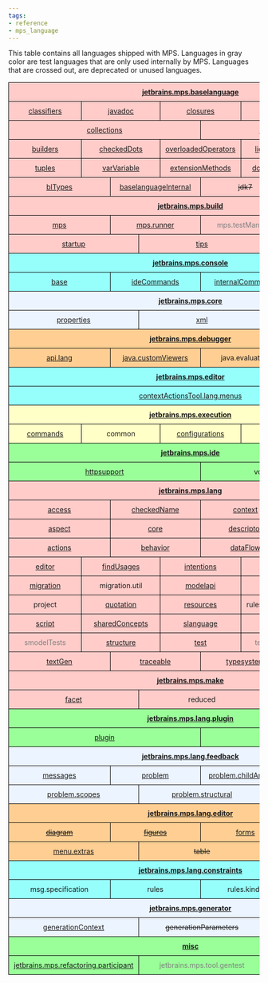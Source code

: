 ```yaml
---
tags:
- reference
- mps_language
---
```


This table contains all languages shipped with MPS. Languages in gray color are test languages that
are only used internally by MPS. Languages that are crossed out, are deprecated or unused languages.

<style type="text/css">
    
    .tg  {border-collapse:collapse;border-spacing:0; text-align:center}
    .header { font-weight:bold; text-decoration:underline }
    .tg td{border-color:black;border-style:solid;border-width:1px;font-size:14px;
      overflow:hidden;padding:10px 10px}
    .tg th{border-color:black;border-style:solid;border-width:1px;font-size:14px;
      overflow:hidden;padding:10px 10px;}
    .bg-green{background-color:#9aff99}
    .bg-red{background-color:#ffccc9}
    .bg-purple{background-color:#ffccc9}
    .bg-light-yellow{background-color:#ffffc7}
    .bg-yellow{background-color:#ffce93}
    .bg-gray{background-color:#ecf4ff}
    .bg-blue{background-color:#96fffb}
    .test { color: gray }
    table {
      table-layout: fixed ;
      width: 100% ;
    }

    td {
      width: 1.66666666667%;
    }
    </style>
<table class="tg">
<tbody>
  <tr>
    <td class="bg-red header" colspan="60">jetbrains.mps.baselanguage</td>
  </tr>
  <tr>
    <td class="bg-red" colspan="12"><a href="https://www.jetbrains.com/help/mps/base-language.html" target="_blank">classifiers</a></td>
    <td class="bg-red" colspan="12"><a href="http://127.0.0.1:63320/node?ref=r%3A35e808a0-0758-4b03-9053-4675a7ced44c%28jetbrains.mps.baseLanguage.closures.runtime%29%2F3812443517665722909" target="_blank">javadoc</a></td>
    <td class="bg-red" colspan="12"><a href="https://www.jetbrains.com/help/mps/closures.html" target="_blank">closures</a></td>
    <td class="bg-red" colspan="12"><a href="https://www.jetbrains.com/help/mps/testing-languages.html#unittestingwithbtestcase" target="_blank">unitTest</a></td>
    <td class="bg-red" colspan="12"><a href="https://www.jetbrains.com/help/mps/logging.html">logging</a></td>
  </tr>
  <tr>
    <td class="bg-red" colspan="30"><a href="https://www.jetbrains.com/help/mps/collections-language.html">collections</a></td>
    <td class="bg-red" colspan="30"><a href="https://www.jetbrains.com/help/mps/primitive-containers.html" target="_blank">collections.trove</a></td>
  </tr>
  <tr>
    <td class="bg-red" colspan="12"><a href="https://www.jetbrains.com/help/mps/builders.html" target="_blank">builders</a></td>
    <td class="bg-red" colspan="12"><a href="https://www.jetbrains.com/help/mps/other-languages.html#checkeddots" target="_blank">checkedDots</a></td>
    <td class="bg-red" colspan="12"><a href="https://www.jetbrains.com/help/mps/other-languages.html#overloadedoperators" target="_blank">overloadedOperators</a></td>
    <td class="bg-red" colspan="12"><a href="https://www.jetbrains.com/help/mps/lightweight-dsl.html" target="_blank">lightweightdsl</a></td>
    <td class="bg-red" colspan="12"><a href="https://www.jetbrains.com/help/mps/regexp-language.html" target="_blank">regexp</a></td>
  </tr>
  <tr>
    <td class="bg-red" colspan="12"><a href="https://www.jetbrains.com/help/mps/tuples.html" target="_blank">tuples</a></td>
    <td class="bg-red" colspan="12"><a href="../../languages/baselanguage/#var-variable" target="_blank">varVariable</a></td>
    <td class="bg-red" colspan="12"><a href="https://www.jetbrains.com/help/mps/type-extension-methods.html" target="_blank">extensionMethods</a></td>
    <td class="bg-red" colspan="12"><a href="http://mbeddr.com/mps-platform-docs/languages/double_dispatch/">doubleDispatch</a></td>
    <td class="bg-red" colspan="12"><a href="https://www.jetbrains.com/help/mps/other-languages.html#customconstructors" target="_blank">constructors</a></td>
  </tr>
  <tr>
    <td class="bg-red" colspan="15"><a href="https://www.jetbrains.com/help/mps/structure.html#properties">blTypes</a></td>
    <td class="bg-red" colspan="15"><a href="../../languages/baselanguage/#baselanguage-internal" target="_blank">baselanguageInternal</a></td>
    <td class="bg-red" colspan="15"><s>jdk7</s></td>
    <td class="bg-red" colspan="15"><s>jdk8</s></td>
  </tr>
  <tr>
    <td class="bg-purple header" colspan="60"><a href="https://www.jetbrains.com/help/mps/build-language.html" target="_blank">jetbrains.mps.build</a></td>
  </tr>
  <tr>
    <td class="bg-purple" colspan="15"><a href="https://www.jetbrains.com/help/mps/build-language.html#mpsplugin" target="_blank">mps</a></td>
    <td class="bg-purple" colspan="15"><a href="https://www.jetbrains.com/help/mps/build-language.html#mps-runnerplugin" target="_blank">mps.runner</a></td>
    <td class="bg-purple test" colspan="15">mps.testManifest</td>
    <td class="bg-purple" colspan="15"><a href="https://www.jetbrains.com/help/mps/build-language.html#moduletestingplugin" target="_blank">mps.tests</a></td>
  </tr>
  <tr>
    <td class="bg-purple" colspan="20"><a href="https://www.jetbrains.com/help/mps/migration-guide.html#mps20213_migration">startup</a></td>
    <td class="bg-purple" colspan="20"><a href="https://www.jetbrains.com/help/mps/building-standalone-ides-for-your-languages.html#:~:text=folder%20by%20default%3A-,the,-Tips%20%26%20Tricks%20language" target="_blank">tips</a></td>
    <td class="bg-purple" colspan="20">workflow</td>
  </tr>
  <tr>
    <td class="bg-blue header" colspan="60"><span style="font-style:normal"><a href="https://www.jetbrains.com/help/mps/mps-console.html" target="_blank">jetbrains.mps.console</a></span></td>
  </tr>
  <tr>
    <td class="bg-blue" colspan="15"><a href="https://www.jetbrains.com/help/mps/mps-console.html">base</a></td>
    <td class="bg-blue" colspan="15"><a href="https://www.jetbrains.com/help/mps/mps-console.html#consolecommands">ideCommands</a></td>
    <td class="bg-blue" colspan="15"><a href="https://www.jetbrains.com/help/mps/mps-console.html#consolecommands">internalCommands</a></td>
    <td class="bg-blue" colspan="15"><a href="https://www.jetbrains.com/help/mps/scripts.html">scripts</a></td>
  </tr>
  <tr>
    <td class="bg-gray header" colspan="60">jetbrains.mps.core</td>
  </tr>
  <tr>
    <td class="bg-gray" colspan="20"><a href="../../languages/baselanguage/#properties-file">properties</a></td>
    <td class="bg-gray" colspan="20"><a href="https://www.jetbrains.com/help/mps/xml-language.html" target="_blank">xml</a></td>
    <td class="bg-gray" colspan="20"><a href="../../languages/baselanguage/#sax-parser">xml.sax</a></td>

  </tr>
  <tr>
    <td class="bg-yellow header" colspan="60"><span style="font-weight:bold">jetbrains.mps.debugger</span></td>
  </tr>
  <tr>
    <td class="bg-yellow" colspan="15"><a href="https://www.jetbrains.com/help/mps/debugger.html#thefundamentals">api.lang</a></td>
    <td class="bg-yellow" colspan="15"><a href="https://www.jetbrains.com/help/mps/debugger.html#customviewers" target="_blank">java.customViewers</a></td>
    <td class="bg-yellow" colspan="15">java.evaluation</td>
    <td class="bg-yellow" colspan="15">java.privateMembers</td>
  </tr>
  <tr>
    <td class="bg-blue header" colspan="60">jetbrains.mps.editor</td>
  </tr>
  <tr>
    <td class="bg-blue" colspan="60"><a href="https://www.jetbrains.com/help/mps/context-actions-tool.html" target="_blank">contextActionsTool.lang.menus</a></td>
  </tr>
  <tr>
    <td class="bg-light-yellow header" colspan="60">jetbrains.mps.execution</td>
  </tr>
  <tr>
    <td class="bg-light-yellow" colspan="12"><a href="https://www.jetbrains.com/help/mps/run-configurations.html#commands" target="_blank">commands</a></td>
    <td class="bg-light-yellow" colspan="12">common</td>
    <td class="bg-light-yellow" colspan="12"><a href="https://www.jetbrains.com/help/mps/run-configurations.html#configurations" target="_blank"> configurations</a></td>
    <td class="bg-light-yellow" colspan="12"><a href="https://www.jetbrains.com/help/mps/run-configurations.html#settings" target="_blank">settings</a></td>
    <td class="bg-light-yellow" colspan="12"><a href="https://www.jetbrains.com/help/mps/run-configurations.html#runninganode,generatedintojavaclass">util</a></td>
  </tr>
  <tr>
    <td class="bg-green header" colspan="60">jetbrains.mps.ide</td>
  </tr>
  <tr>
    <td class="bg-green" colspan="30"><a href="https://www.jetbrains.com/help/mps/http-support-plugin.html" target="_blank">httpsupport</a></td>
    <td class="bg-green" colspan="30">vcs.modelmetadata</td>
  </tr>
  <tr>
    <td class="bg-red header" colspan="60">jetbrains.mps.lang</td>
  </tr>
  <tr>
    <td class="bg-red" colspan="15"><a href="https://www.jetbrains.com/help/mps/smodel-language.html#accesslanguage" target="_blank">access</a></td>
    <td class="bg-red" colspan="15"><a href="../../languages/baselanguage/#property-references">checkedName</a></td>
    <td class="bg-red" colspan="15"><a href="https://www.jetbrains.com/help/mps/feedback.html" target="_blank">context</a></td>
    <td class="bg-red" colspan="15">context.defs</td>
  </tr>
  <tr>
    <td class="bg-red" colspan="15"><a href="https://www.jetbrains.com/help/mps/custom-aspect.html" target="_blank">aspect</a></td>
    <td class="bg-red" colspan="15"><a href="https://www.jetbrains.com/help/mps/structure.html#conceptsandconceptinterfaces" target="_blank">core</a></td>
    <td class="bg-red" colspan="15"><a href="https://www.jetbrains.com/help/mps/custom-language-aspect-cookbook.html#languageruntime">descriptor</a></td>
    <td class="bg-red" colspan="15"><a href="https://www.jetbrains.com/help/mps/extension-support.html" target="_blank">extension</a></td>
  </tr>
  <tr>
    <td class="bg-red" colspan="15"><a href="https://www.jetbrains.com/help/mps/editor-actions.html" target="_blank">actions</a></td>
    <td class="bg-red" colspan="15"><a href="https://www.jetbrains.com/help/mps/behavior.html" target="_blank">behavior</a></td>
    <td class="bg-red" colspan="15"><a href="https://www.jetbrains.com/help/mps/data-flow.html" target="_blank">dataFlow</a></td>
    <td class="bg-red" colspan="15"><a href="https://www.jetbrains.com/help/mps/data-flow.html" target="_blank">dataFlow.analyzers</a></td>
  </tr>
  <tr>
    <td class="bg-red" colspan="12"><a href="https://www.jetbrains.com/help/mps/editor.html" target="_blank">editor</a></td>
    <td class="bg-red" colspan="12"><a href="https://www.jetbrains.com/help/mps/find-usages.html#finders">findUsages</a></td>
    <td class="bg-red" colspan="12"><a href="https://www.jetbrains.com/help/mps/mps-intentions.html" target="_blank">intentions</a></td>
    <td class="bg-red" colspan="12"><a href="https://www.jetbrains.com/help/mps/generator-cookbook.html#howtocopygeneratedoutput?" target="_blank">makeup</a></td>
    <td class="bg-red" colspan="12">messages</td>
  </tr>
  <tr>
    <td class="bg-red" colspan="12"><a href="https://www.jetbrains.com/help/mps/migrations.html" target="_blank">migration</a></td>
    <td class="bg-red" colspan="12">migration.util</td>
    <td class="bg-red" colspan="12"><a href="https://www.jetbrains.com/help/mps/smodel-language-queries.html" target="_blank">modelapi</a></td>
    <td class="bg-red" colspan="12"><a href="https://www.jetbrains.com/help/mps/pattern.html" target="_blank">pattern</a></td>
    <td class="bg-red" colspan="12"><a href="https://www.jetbrains.com/help/mps/mps-refactoring.html">refactoring</a></td>
  </tr>
  <tr>
    <td class="bg-red" colspan="12">project</td>
    <td class="bg-red" colspan="12"><a href="https://www.jetbrains.com/help/mps/quotations.html" target="_blank">quotation</a></td>
    <td class="bg-red" colspan="12"><a href="https://www.jetbrains.com/help/mps/icon-description.html">resources</a></td>
    <td class="bg-red" colspan="12">rulesAndMessages</td>
    <td class="bg-red" colspan="12"><a href="https://www.jetbrains.com/help/mps/scopes.html#inheritedscopes">scopes</a></td>
  </tr>
  <tr>
    <td class="bg-red" colspan="12"><a href="https://www.jetbrains.com/help/mps/migrations.html#defininglanguagemigrations" target="_blank">script</a></td>
    <td class="bg-red" colspan="12"><a href="https://www.jetbrains.com/help/mps/concept-functions.html" target="_blank">sharedConcepts</a></td>
    <td class="bg-red" colspan="12"><a href="https://www.jetbrains.com/help/mps/smodel-language-queries.html#aspectcollectioncast">slanguage</a></td>
    <td class="bg-red" colspan="12"><a href="https://www.jetbrains.com/help/mps/smodel-language-queries.html" target="_blank">smodel</a></td>
    <td class="bg-red" colspan="12"><a href="https://www.jetbrains.com/help/mps/smodel-query-language.html#smodel.querylanguage" target="_blank">smodel.query</a></td>
  </tr>
  <tr>
    <td class="bg-red test" colspan="12">smodelTests</td>
    <td class="bg-red" colspan="12"><a href="https://www.jetbrains.com/help/mps/structure.html" target="_blank">structure</a></td>
    <td class="bg-red" colspan="12"><a href="https://www.jetbrains.com/help/mps/testing-languages.html" target="_blank">test</a></td>
    <td class="bg-red test" colspan="12">test.generator</td>
    <td class="bg-red" colspan="12"><a href="https://www.jetbrains.com/help/mps/generic-placeholders-and-generic-comments.html#thetextlanguage" target="_blank">text</a></td>
  </tr>
  <tr>
    <td class="bg-red" colspan="15"><a href="https://www.jetbrains.com/help/mps/textgen.html" target="_blank">textGen</a></td>
    <td class="bg-red" colspan="15"><a href="https://www.jetbrains.com/help/mps/debugger.html#traceablenodes" target="_blank">traceable</a></td>
    <td class="bg-red" colspan="15"><a href="https://www.jetbrains.com/help/mps/typesystem.html" target="_blank">typesystem</a></td>
    <td class="bg-red" colspan="15">util.order</td>
  </tr>
  <tr>
    <td class="bg-purple header" colspan="60">jetbrains.mps.make</td>
  </tr>
  <tr>
    <td class="bg-purple" colspan="20"><a href="https://www.jetbrains.com/help/mps/howto-integrating-into-the-mps-make-framework.html#buildfacets" target="_blank">facet</a></td>
    <td class="bg-purple" colspan="20">reduced</td>
    <td class="bg-purple" colspan="20"><a href="https://www.jetbrains.com/help/mps/howto-integrating-into-the-mps-make-framework.html#buildfacets" target="_blank">script</a></td>
  </tr>
  <tr>
    <td class="bg-green header" colspan="60"><a href="https://www.jetbrains.com/help/mps/plugin.html" target="_blank">jetbrains.mps.lang.plugin</a></td>
  </tr>
  <tr>
    <td class="bg-green" colspan="30"><a href="https://www.jetbrains.com/help/mps/plugin.html" target="_blank">plugin</a></td>
    <td class="bg-green" colspan="30"><a href="https://www.jetbrains.com/help/mps/plugin.html" target="_blank">standalone</a></td>
  </tr>
  <tr>
    <td class="bg-gray header" colspan="60"><a href="https://www.jetbrains.com/help/mps/feedback.html" target="_blank">jetbrains.mps.lang.feedback</a></td>
  </tr>
  <tr>
    <td class="bg-gray" colspan="15"><a href="https://www.jetbrains.com/help/mps/feedback.html" target="_blank">messages</a></td>
    <td class="bg-gray" colspan="15"><a href="https://www.jetbrains.com/help/mps/feedback.html" target="_blank">problem</a></td>
    <td class="bg-gray" colspan="15"><a href="https://www.jetbrains.com/help/mps/feedback.html" target="_blank">problem.childAndProp</a></td>
    <td class="bg-gray" colspan="15"><a href="https://www.jetbrains.com/help/mps/feedback.html" target="_blank">problem.failingRule</a></td>
  </tr>
  <tr>
    <td class="bg-gray" colspan="20"><a href="https://www.jetbrains.com/help/mps/feedback.html" target="_blank">problem.scopes</a></td>
    <td class="bg-gray" colspan="20"><a href="https://www.jetbrains.com/help/mps/feedback.html" target="_blank">problem.structural</a></td>
    <td class="bg-gray" colspan="20"><a href="https://www.jetbrains.com/help/mps/feedback.html" target="_blank">skeleton</a></td>
  </tr>
  <tr>
    <td class="bg-yellow header" colspan="60">jetbrains.mps.lang.editor</td>
  </tr>
  <tr>
    <td class="bg-yellow" colspan="15"><a href="https://www.jetbrains.com/help/mps/diagramming-editor.html" target="_blank"><s>diagram</s></a></td>
    <td class="bg-yellow" colspan="15"><a href="https://www.jetbrains.com/help/mps/diagramming-editor.html"><s>figures</s></a></td>
    <td class="bg-yellow" colspan="15"><a href="../../languages/baselanguage/#forms-checkbox">forms</a></td>
    <td class="bg-yellow" colspan="15"><a href="../../languages/baselanguage/#image-generation-for-nodes">imageGen</a></td>
  </tr>
  <tr>
    <td class="bg-yellow" colspan="20"><a href="https://www.jetbrains.com/help/mps/transformation-menu-language.html#menuparts" target="_blank">menu.extras</a></td>
    <td class="bg-yellow" colspan="20"><s>table</s></td>
    <td class="bg-yellow" colspan="20"><a href="https://www.jetbrains.com/help/mps/editor.html#tooltipcell" target="_blank">tooltips</a></td>
  </tr>
  <tr>
    <td class="bg-blue header" colspan="60"><a href="https://www.jetbrains.com/help/mps/constraints.html" target="_blank">jetbrains.mps.lang.constraints</a></td>
  </tr>
  <tr>
    <td class="bg-blue" colspan="15">msg.specification</td>
    <td class="bg-blue" colspan="15">rules</td>
    <td class="bg-blue" colspan="15">rules.kinds</td>
    <td class="bg-blue" colspan="15">rules.skeleton</td>
  </tr>
  <tr>
    <td class="bg-gray header" colspan="60"><a href="https://www.jetbrains.com/help/mps/mps-generator.html">jetbrains.mps.generator</a></td>
  </tr>
  <tr>
    <td class="bg-gray" colspan="20"><a href="https://www.jetbrains.com/help/mps/generator-cookbook.html" target="_blank">generationContext</a></td>
    <td class="bg-gray" colspan="20"><s>generationParameters</s></td>
    <td class="bg-gray" colspan="20"><a href="https://www.jetbrains.com/help/mps/generation-plan.html#verifyingthegenerationplan" target="_blank">plan</a></td>
  </tr>
  <tr>
    <td class="bg-green header" colspan="60">misc</td>
  </tr>
  <tr>
    <td class="bg-green" colspan="20"><a href="https://www.jetbrains.com/help/mps/mps-refactoring.html" target="blank">jetbrains.mps.refactoring.participant</a></td>
    <td class="bg-green test" colspan="20">jetbrains.mps.tool.gentest</td>
    <td class="bg-green" colspan="20"><a href="https://www.jetbrains.com/help/mps/mergehints.html" target="_blank">jetbrains.mps.vcs.mergehints</a></td>
  </tr>
</tbody>
</table>